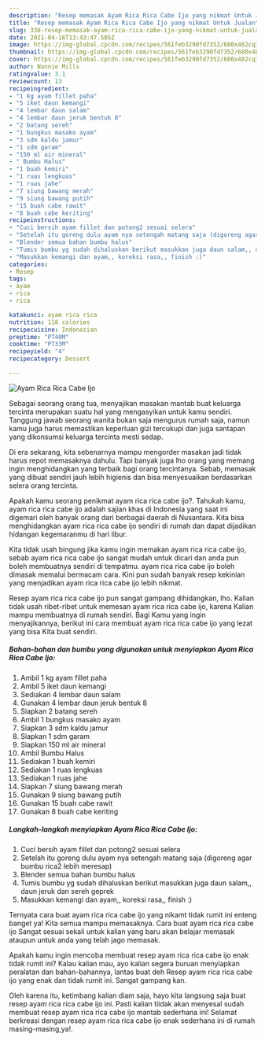 ```yaml
---
description: "Resep memasak Ayam Rica Rica Cabe Ijo yang nikmat Untuk Jualan"
title: "Resep memasak Ayam Rica Rica Cabe Ijo yang nikmat Untuk Jualan"
slug: 338-resep-memasak-ayam-rica-rica-cabe-ijo-yang-nikmat-untuk-jualan
date: 2021-04-16T13:43:47.505Z
image: https://img-global.cpcdn.com/recipes/561feb3290fd7352/680x482cq70/ayam-rica-rica-cabe-ijo-foto-resep-utama.jpg
thumbnail: https://img-global.cpcdn.com/recipes/561feb3290fd7352/680x482cq70/ayam-rica-rica-cabe-ijo-foto-resep-utama.jpg
cover: https://img-global.cpcdn.com/recipes/561feb3290fd7352/680x482cq70/ayam-rica-rica-cabe-ijo-foto-resep-utama.jpg
author: Nannie Mills
ratingvalue: 3.1
reviewcount: 13
recipeingredient:
- "1 kg ayam fillet paha"
- "5 iket daun kemangi"
- "4 lembar daun salam"
- "4 lembar daun jeruk bentuk 8"
- "2 batang sereh"
- "1 bungkus masako ayam"
- "3 sdm kaldu jamur"
- "1 sdm garam"
- "150 ml air mineral"
- " Bumbu Halus"
- "1 buah kemiri"
- "1 ruas lengkuas"
- "1 ruas jahe"
- "7 siung bawang merah"
- "9 siung bawang putih"
- "15 buah cabe rawit"
- "8 buah cabe keriting"
recipeinstructions:
- "Cuci bersih ayam fillet dan potong2 sesuai selera"
- "Setelah itu goreng dulu ayam nya setengah matang saja (digoreng agar bumbu rica2 lebih meresap)"
- "Blender semua bahan bumbu halus"
- "Tumis bumbu yg sudah dihaluskan berikut masukkan juga daun salam,, daun jeruk dan sereh geprek"
- "Masukkan kemangi dan ayam,, koreksi rasa,, finish :)"
categories:
- Resep
tags:
- ayam
- rica
- rica

katakunci: ayam rica rica 
nutrition: 118 calories
recipecuisine: Indonesian
preptime: "PT40M"
cooktime: "PT33M"
recipeyield: "4"
recipecategory: Dessert

---
```



![Ayam Rica Rica Cabe Ijo](https://img-global.cpcdn.com/recipes/561feb3290fd7352/680x482cq70/ayam-rica-rica-cabe-ijo-foto-resep-utama.jpg)

Sebagai seorang orang tua, menyajikan masakan mantab buat keluarga tercinta merupakan suatu hal yang mengasyikan untuk kamu sendiri. Tanggung jawab seorang  wanita bukan saja mengurus rumah saja, namun kamu juga harus memastikan keperluan gizi tercukupi dan juga santapan yang dikonsumsi keluarga tercinta mesti sedap.

Di era  sekarang, kita sebenarnya mampu mengorder masakan jadi tidak harus repot memasaknya dahulu. Tapi banyak juga lho orang yang memang ingin menghidangkan yang terbaik bagi orang tercintanya. Sebab, memasak yang dibuat sendiri jauh lebih higienis dan bisa menyesuaikan berdasarkan selera orang tercinta. 



Apakah kamu seorang penikmat ayam rica rica cabe ijo?. Tahukah kamu, ayam rica rica cabe ijo adalah sajian khas di Indonesia yang saat ini digemari oleh banyak orang dari berbagai daerah di Nusantara. Kita bisa menghidangkan ayam rica rica cabe ijo sendiri di rumah dan dapat dijadikan hidangan kegemaranmu di hari libur.

Kita tidak usah bingung jika kamu ingin memakan ayam rica rica cabe ijo, sebab ayam rica rica cabe ijo sangat mudah untuk dicari dan anda pun boleh membuatnya sendiri di tempatmu. ayam rica rica cabe ijo boleh dimasak memalui bermacam cara. Kini pun sudah banyak resep kekinian yang menjadikan ayam rica rica cabe ijo lebih nikmat.

Resep ayam rica rica cabe ijo pun sangat gampang dihidangkan, lho. Kalian tidak usah ribet-ribet untuk memesan ayam rica rica cabe ijo, karena Kalian mampu membuatnya di rumah sendiri. Bagi Kamu yang ingin menyajikannya, berikut ini cara membuat ayam rica rica cabe ijo yang lezat yang bisa Kita buat sendiri.

<!--inarticleads1-->

##### Bahan-bahan dan bumbu yang digunakan untuk menyiapkan Ayam Rica Rica Cabe Ijo:

1. Ambil 1 kg ayam fillet paha
1. Ambil 5 iket daun kemangi
1. Sediakan 4 lembar daun salam
1. Gunakan 4 lembar daun jeruk bentuk 8
1. Siapkan 2 batang sereh
1. Ambil 1 bungkus masako ayam
1. Siapkan 3 sdm kaldu jamur
1. Siapkan 1 sdm garam
1. Siapkan 150 ml air mineral
1. Ambil  Bumbu Halus
1. Sediakan 1 buah kemiri
1. Sediakan 1 ruas lengkuas
1. Sediakan 1 ruas jahe
1. Siapkan 7 siung bawang merah
1. Gunakan 9 siung bawang putih
1. Gunakan 15 buah cabe rawit
1. Gunakan 8 buah cabe keriting




<!--inarticleads2-->

##### Langkah-langkah menyiapkan Ayam Rica Rica Cabe Ijo:

1. Cuci bersih ayam fillet dan potong2 sesuai selera
1. Setelah itu goreng dulu ayam nya setengah matang saja (digoreng agar bumbu rica2 lebih meresap)
1. Blender semua bahan bumbu halus
1. Tumis bumbu yg sudah dihaluskan berikut masukkan juga daun salam,, daun jeruk dan sereh geprek
1. Masukkan kemangi dan ayam,, koreksi rasa,, finish :)




Ternyata cara buat ayam rica rica cabe ijo yang nikamt tidak rumit ini enteng banget ya! Kita semua mampu memasaknya. Cara buat ayam rica rica cabe ijo Sangat sesuai sekali untuk kalian yang baru akan belajar memasak ataupun untuk anda yang telah jago memasak.

Apakah kamu ingin mencoba membuat resep ayam rica rica cabe ijo enak tidak rumit ini? Kalau kalian mau, ayo kalian segera buruan menyiapkan peralatan dan bahan-bahannya, lantas buat deh Resep ayam rica rica cabe ijo yang enak dan tidak rumit ini. Sangat gampang kan. 

Oleh karena itu, ketimbang kalian diam saja, hayo kita langsung saja buat resep ayam rica rica cabe ijo ini. Pasti kalian tiidak akan menyesal sudah membuat resep ayam rica rica cabe ijo mantab sederhana ini! Selamat berkreasi dengan resep ayam rica rica cabe ijo enak sederhana ini di rumah masing-masing,ya!.

